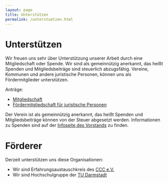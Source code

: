 ```yaml
---
layout: page
title: Unterstützen
permalink: /unterstuetzen.html
---
```


Unterstützen
============

Wir freuen uns sehr über Unterstützung unserer Arbeit durch eine Mitgliedschaft oder Spende.
Wir sind als gemeinnützig anerkannt, das heißt Spenden und Mitgliedsbeiträge sind steuerlich abzugsfähig.
Vereine, Kommunen und andere juristische Personen, können uns als Fördermitglieder unterstützen.

Anträge:

* [Mitgliedschaft](https://www.chaos-darmstadt.de/downloads/Antrag-Mitgliedschaft.pdf)
* [Fördermitgliedschaft für juristische Personen](https://www.chaos-darmstadt.de/downloads/Antrag-Fördermitgliedschaft-juristische-Person.pdf)

Der Verein ist als gemeinnützig anerkannt, das heißt Spenden und Mitgliedsbeiträge können von der Steuer abgesetzt werden.
Informationen zu Spenden sind auf der [Infoseite des Vorstands](https://git.darmstadt.ccc.de/vorstand/doku/blob/master/README.md) zu finden.

Förderer
========

Derzeit unterstützen uns diese Organisationen:

* Wir sind Erfahrungsaustauschkreis des [CCC e.V.](https://ccc.de/de/regional)
* Wir sind Hochschulgruppe der [TU Darmstadt](https://www.tu-darmstadt.de/studieren/campusleben/engagement_student/hochschulgruppen.en.jsp)
